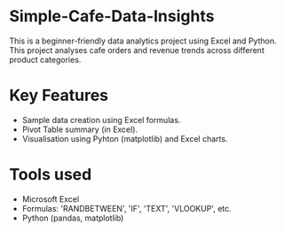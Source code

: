 # Simple-Cafe-Data-Insights
This is a beginner-friendly data analytics project using Excel and Python.
This project analyses cafe orders and revenue trends across different product categories.

# Key Features
- Sample data creation using Excel formulas.
- Pivot Table summary (in Excel).
- Visualisation using Pyhton (matplotlib) and Excel charts.

# Tools used
- Microsoft Excel
- Formulas: 'RANDBETWEEN', 'IF', 'TEXT', 'VLOOKUP', etc.
- Python (pandas, matplotlib)

